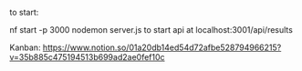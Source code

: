 to start:

nf start -p 3000
nodemon server.js to start api at localhost:3001/api/results

Kanban:
https://www.notion.so/01a20db14ed54d72afbe528794966215?v=35b885c475194513b699ad2ae0fef10c